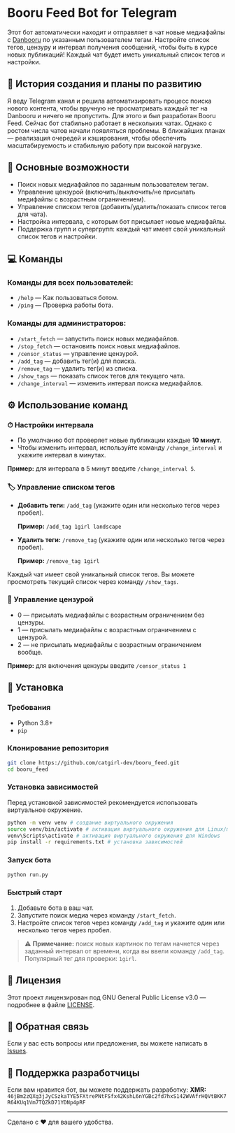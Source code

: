 # Booru Feed Bot for Telegram

Этот бот автоматически находит и отправляет в чат новые медиафайлы с [Danbooru](https://danbooru.donmai.us/) по указанным пользователем тегам. Настройте список тегов, цензуру и интервал получения сообщений, чтобы быть в курсе новых публикаций! Каждый чат будет иметь уникальный список тегов и настройки.


## 📖 История создания и планы по развитию

Я веду Telegram канал и решила автоматизировать процесс поиска нового контента, чтобы вручную не просматривать каждый тег на Danbooru и ничего не пропустить. Для этого и был разработан Booru Feed. Сейчас бот стабильно работает в нескольких чатах. Однако с ростом числа чатов начали появляться проблемы. В ближайших планах — реализация очередей и кэширования, чтобы обеспечить масштабируемость и стабильную работу при высокой нагрузке.

## 🤖 Основные возможности

- Поиск новых медиафайлов по заданным пользователем тегам.
- Управление цензурой (включить/выключить/не присылать медифайлы с возрастным ограничением).
- Управление списком тегов (добавить/удалить/показать список тегов для чата).
- Настройка интервала, с которым бот присылает новые медиафайлы.
- Поддержка групп и супергрупп: каждый чат имеет свой уникальный список тегов и настройки.

## 💻 Команды

### Команды для всех пользователей:
- `/help` — Как пользоваться ботом.
- `/ping` — Проверка работы бота.

### Команды для администраторов:
- `/start_fetch` — запустить поиск новых медиафайлов.
- `/stop_fetch` — остановить поиск новых медиафайлов.
- `/censor_status` — управление цензурой.
- `/add_tag` — добавить тег(и) для поиска.
- `/remove_tag` — удалить тег(и) из списка.
- `/show_tags` — показать список тегов для текущего чата.
- `/change_interval` — изменить интервал поиска медиафайлов.

## ⚙️ Использование команд
### ⏱ Настройки интервала
- По умолчанию бот проверяет новые публикации каждые **10 минут**.
- Чтобы изменить интервал, используйте команду `/change_interval` и укажите интервал в минутах.

**Пример:** для интервала в 5 минут введите `/change_interval 5`.

### 🏷 Управление списком тегов
- **Добавить теги:** `/add_tag` (укажите один или несколько тегов через пробел).
    
  **Пример:** `/add_tag 1girl landscape`
- **Удалить теги:** `/remove_tag` (укажите один или несколько тегов через пробел).
    
  **Пример:** `/remove_tag 1girl`
  
Каждый чат имеет свой уникальный список тегов. Вы можете просмотреть текущий список через команду `/show_tags`.

### 🔞 Управление цензурой
- 0 — присылать медиафайлы с возрастным ограничением без цензуры. 
- 1 — присылать медиафайлы с возрастным ограничением с цензурой. 
- 2 — не присылать медиафайлы с возрастным ограничением вообще.

**Пример:** для включения цензуры введите `/censor_status 1`

## 🚀 Установка
### Требования

- Python 3.8+
- `pip`
  
### Клонирование репозитория

```sh
git clone https://github.com/catgirl-dev/booru_feed.git
cd booru_feed
```

### Установка зависимостей
Перед установкой зависимостей рекомендуется использовать виртуальное окружение.
```sh
python -m venv venv # создание виртуального окружения
source venv/bin/activate # активация виртуального окружения для Linux/macOS
venv\Scripts\activate # активация виртуального окружения для Windows
pip install -r requirements.txt # установка зависимостей
```

### Запуск бота

```sh
python run.py
```

### Быстрый старт
1. Добавьте бота в ваш чат.
2. Запустите поиск медиа через команду `/start_fetch`.
3. Настройте список тегов через команду `/add_tag` и укажите один или несколько тегов через пробел.

> ⚠️ **Примечание:** поиск новых картинок по тегам начнется через заданный интервал от времени, когда вы ввели команду `/add_tag`. Популярный тег для проверки: `1girl`.

## 📃 Лицензия 
Этот проект лицензирован под GNU General Public License v3.0 — подробнее в файле [LICENSE](LICENSE).

## 📩 Обратная связь

Если у вас есть вопросы или предложения, вы можете написать в [Issues](https://github.com/booru_feed/issues).
## 💖 Поддержка разработчицы

Если вам нравится бот, вы можете поддержать разработку:
**XMR:**  
`46jBm2zQXg3jJyCSzkaTYE5FXtrePNtFSfx42KshL6nYGBc2fd7hxS142WVAfrHQVtBKK7R64KUq1Vm7TQZkD71YDNp4pRF`

---
Сделано с ❤️ для вашего удобства.
